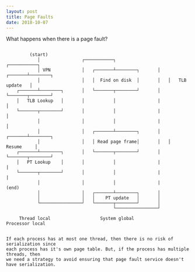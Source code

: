 ```yaml
---
layout: post
title: Page Faults
date: 2018-10-07
---
```


What happens when there is a page fault?

```

```
             (start)
                │                ┌───────────┐                ┌───────────┐
                │ VPN            │   ┌───────┴────────┐       │   ┌───────┴────────┐
                │                │   │  Find on disk  │       │   │   TLB update   │
        ┌───────┴────────┐       │   └───────┬────────┘       │   └───────┬────────┘
        │   TLB Lookup   │       │           │                |           │
        └───────┬────────┘       │           │                |           │
                │                │           │                |           │
                │                │   ┌───────┴────────┐       │   ┌───────┴────────┐
                │                │   │ Read page frame│       │   │     Resume     │
        ┌───────┴────────┐       │   └───────┬────────┘       │   └───────┬────────┘
        │   PT Lookup    │       │           │                |           |
        └───────┬────────┘       │           │                |           |
                │                │           │                |         (end)
                │                │   ┌───────┴────────┐       │
                │                │   │    PT update   │       │
                └────────────────┘   └───────┬────────┘       │
                                             └────────────────┘

         Thread local                   System global              Processor local
```

If each process has at most one thread, then there is no risk of serialization since
each process has it's own page table. But, if the process has multiple threads, then
we need a strategy to avoid ensuring that page fault service doesn't have serialization.
